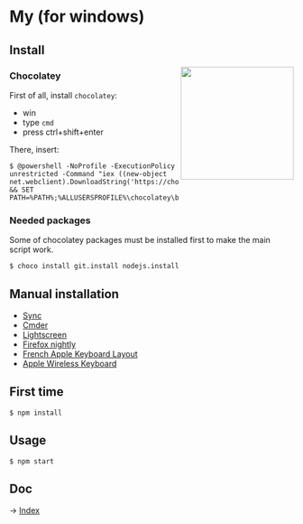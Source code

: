 # My (for windows)

## Install

<img align="right" height="200" src="https://raw.githubusercontent.com/kud/my-unfortunately/master/everybodydancenow.gif">

### Chocolatey

First of all, install `chocolatey`:

- win
- type `cmd`
- press ctrl+shift+enter

There, insert:

```
$ @powershell -NoProfile -ExecutionPolicy unrestricted -Command "iex ((new-object net.webclient).DownloadString('https://chocolatey.org/install.ps1'))" && SET PATH=%PATH%;%ALLUSERSPROFILE%\chocolatey\bin
```

### Needed packages

Some of chocolatey packages must be installed first to make the main script work.

```
$ choco install git.install nodejs.install
```

## Manual installation

- [Sync](https://www.sync.com/download/win/sync-installer.exe)
- [Cmder](http://bliker.github.io/cmder/)
- [Lightscreen](https://github.com/ckaiser/Lightscreen/releases/download/v2.0/LightscreenSetup-2.0.exe)
- [Firefox nightly](http://ftp.mozilla.org/pub/mozilla.org/firefox/nightly/latest-trunk/firefox-35.0a1.en-US.win32.installer.exe)
- [French Apple Keyboard Layout](https://github.com/kud/apple-french-keyboard-windows)
- [Apple Wireless Keyboard](http://uxsoft.cz/projects/apple-wireless-keyboard/)

## First time

```
$ npm install
```


## Usage

```
$ npm start
```

## Doc

-> [Index](doc/index.md)


